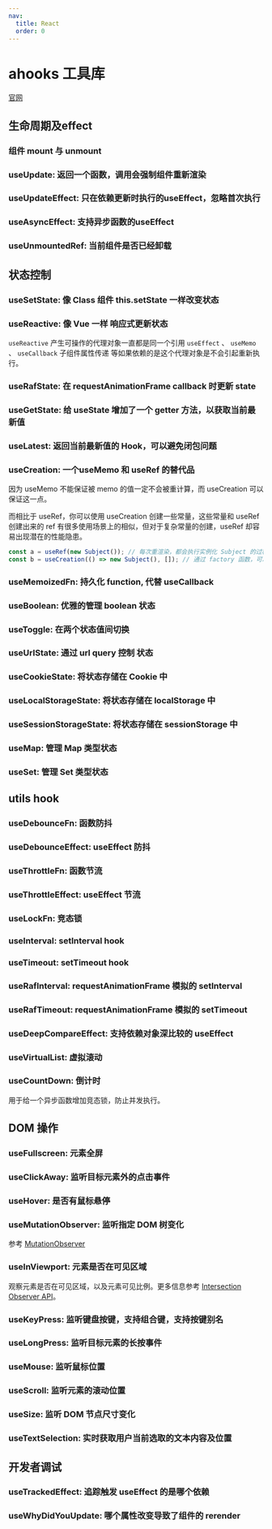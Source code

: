 ```yaml
---
nav:
  title: React
  order: 0
---
```


# ahooks 工具库

[官网](https://ahooks.gitee.io/zh-CN)

## 生命周期及effect

### 组件 mount 与 unmount

<code src="./demos/hooks/mount.jsx"></code>

### useUpdate: 返回一个函数，调用会强制组件重新渲染

### useUpdateEffect: 只在依赖更新时执行的useEffect，忽略首次执行

### useAsyncEffect: 支持异步函数的useEffect

### useUnmountedRef: 当前组件是否已经卸载

## 状态控制

### useSetState: 像 Class 组件 this.setState 一样改变状态

<code src="./demos/hooks/useSetState.jsx"></code>

### useReactive: 像 Vue 一样 响应式更新状态

`useReactive` 产生可操作的代理对象一直都是同一个引用 `useEffect` 、 `useMemo` 、 `useCallback` 子组件属性传递 等如果依赖的是这个代理对象是不会引起重新执行。

<code src="./demos/hooks/useReactive.jsx"></code>

### useRafState: 在 requestAnimationFrame callback 时更新 state

### useGetState: 给 useState 增加了一个 getter 方法，以获取当前最新值

### useLatest: 返回当前最新值的 Hook，可以避免闭包问题

### useCreation: 一个useMemo 和 useRef 的替代品

因为 useMemo 不能保证被 memo 的值一定不会被重计算，而 useCreation 可以保证这一点。

而相比于 useRef，你可以使用 useCreation 创建一些常量，这些常量和 useRef 创建出来的 ref 有很多使用场景上的相似，但对于复杂常量的创建，useRef 却容易出现潜在的性能隐患。

```js
const a = useRef(new Subject()); // 每次重渲染，都会执行实例化 Subject 的过程，即便这个实例立刻就被扔掉了
const b = useCreation(() => new Subject(), []); // 通过 factory 函数，可以避免性能隐患
```

### useMemoizedFn: 持久化 function, 代替 useCallback

### useBoolean: 优雅的管理 boolean 状态

### useToggle: 在两个状态值间切换

### useUrlState: 通过 url query 控制 状态

### useCookieState: 将状态存储在 Cookie 中

### useLocalStorageState: 将状态存储在 localStorage 中

### useSessionStorageState: 将状态存储在 sessionStorage 中

### useMap: 管理 Map 类型状态

### useSet: 管理 Set 类型状态

## utils hook

### useDebounceFn: 函数防抖

### useDebounceEffect: useEffect 防抖

### useThrottleFn: 函数节流

### useThrottleEffect: useEffect 节流

### useLockFn: 竞态锁

### useInterval: setInterval hook

### useTimeout: setTimeout hook

### useRafInterval: requestAnimationFrame 模拟的 setInterval

### useRafTimeout: requestAnimationFrame 模拟的 setTimeout

### useDeepCompareEffect: 支持依赖对象深比较的 useEffect

### useVirtualList: 虚拟滚动

### useCountDown: 倒计时

用于给一个异步函数增加竞态锁，防止并发执行。

## DOM 操作

### useFullscreen: 元素全屏

### useClickAway: 监听目标元素外的点击事件

### useHover: 是否有鼠标悬停

### useMutationObserver: 监听指定 DOM 树变化

参考 [MutationObserver](https://developer.mozilla.org/zh-CN/docs/Web/API/MutationObserver)

### useInViewport: 元素是否在可见区域

观察元素是否在可见区域，以及元素可见比例。更多信息参考 [Intersection Observer API](https://developer.mozilla.org/zh-CN/docs/Web/API/Intersection_Observer_API)。

### useKeyPress: 监听键盘按键，支持组合键，支持按键别名

### useLongPress: 监听目标元素的长按事件

### useMouse: 监听鼠标位置

### useScroll: 监听元素的滚动位置

### useSize: 监听 DOM 节点尺寸变化

### useTextSelection: 实时获取用户当前选取的文本内容及位置

## 开发者调试

### useTrackedEffect: 追踪触发 useEffect 的是哪个依赖

### useWhyDidYouUpdate: 哪个属性改变导致了组件的 rerender
